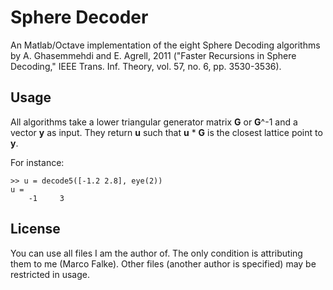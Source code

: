 Sphere Decoder
==============
An Matlab/Octave implementation of the eight Sphere Decoding algorithms by A. Ghasemmehdi and E. Agrell, 2011 ("Faster Recursions in Sphere Decoding," IEEE Trans. Inf. Theory, vol. 57, no. 6, pp. 3530-3536).

Usage
-----
All algorithms take a lower triangular generator matrix __G__ or __G__^-1 and a vector __y__ as input. They return __u__ such that __u__ * __G__ is the closest lattice point to __y__.

For instance:

    >> u = decode5([-1.2 2.8], eye(2))
    u =
        -1     3

License
-------
You can use all files I am the author of. The only condition is attributing them to me (Marco Falke). Other files (another author is specified) may be restricted in usage.
